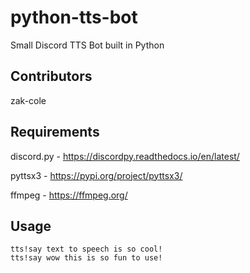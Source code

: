# python-tts-bot
Small Discord TTS Bot built in Python

## Contributors
zak-cole

## Requirements
discord.py - https://discordpy.readthedocs.io/en/latest/

pyttsx3 - https://pypi.org/project/pyttsx3/

ffmpeg - https://ffmpeg.org/

## Usage
```
tts!say text to speech is so cool!
tts!say wow this is so fun to use!
```
